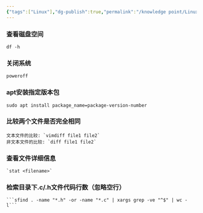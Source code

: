 ```yaml
---
{"tags":["Linux"],"dg-publish":true,"permalink":"/knowledge point/Linux/Linux常用命令/","dgPassFrontmatter":true}
---
```


### 查看磁盘空间
	df -h

### 关闭系统
	poweroff

### apt安装指定版本包
	sudo apt install package_name=package-version-number

### 比较两个文件是否完全相同
	文本文件的比较: `vimdiff file1 file2`
	非文本文件的比较: `diff file1 file2`

### 查看文件详细信息
	`stat <filename>`

### 检索目录下.c/.h文件代码行数（忽略空行）
	```sfind . -name "*.h" -or -name "*.c" | xargs grep -ve "^$" | wc -l```

